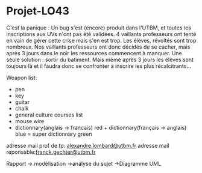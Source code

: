 # Projet-LO43

C'est la panique : Un bug s'est (encore) produit dans l'UTBM, et toutes les inscriptions aux UVs n'ont pas été validées. 4 vaillants professeurs ont tenté en vain de gérer cette crise mais s'en est trop. Les élèves, révoltés sont trop nombreux. Nos vaillants professeurs ont donc décidés de se cacher, mais après 3 jours dans le noir les ressources commencent à manquer. Une seule solution : sortir du batiment. Mais même après 3 jours les élèves sont toujours là et il faudra donc se confronter à inscrire les plus récalcitrants...

Weapon list:
- pen
- key
- guitar
- chalk
- general culture courses list
- mouse wire
- dictionnary(anglais -> francais) red + dictionnary(français -> anglais) blue = super dictionnary green

adresse mail prof de tp: alexandre.lombard@utbm.fr 
adresse mail reponsable:franck.gechter@utbm.fr

Rapport -> modélisation ->analyse du sujet ->Diagramme UML